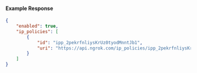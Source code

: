 <!-- Code generated for API Clients. DO NOT EDIT. -->

#### Example Response

```json
{
	"enabled": true,
	"ip_policies": [
		{
			"id": "ipp_2pekrfnliysKrUz0tyodMnntJb1",
			"uri": "https://api.ngrok.com/ip_policies/ipp_2pekrfnliysKrUz0tyodMnntJb1"
		}
	]
}
```
